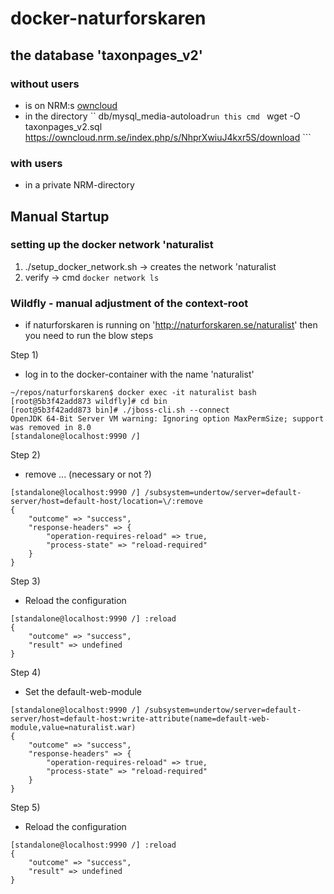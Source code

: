 # docker-naturforskaren

## the database 'taxonpages_v2'

### without users
- is on NRM:s [owncloud](https://owncloud.nrm.se/index.php/s/NhprXwiuJ4kxr5S/download)
-  in the directory  `` db/mysql_media-autoload``` run this cmd  ```  wget -O taxonpages_v2.sql https://owncloud.nrm.se/index.php/s/NhprXwiuJ4kxr5S/download ```
 

### with users
- in a private NRM-directory

## Manual Startup

### setting up the docker network 'naturalist
1. ./setup_docker_network.sh -> creates the network 'naturalist
2. verify -> cmd ``` docker network ls ```


###  Wildfly - manual adjustment of the context-root
- if naturforskaren is running on 'http://naturforskaren.se/naturalist' then you need to run the blow steps

Step 1)
- log in to the docker-container with the name 'naturalist'

```
~/repos/naturforskaren$ docker exec -it naturalist bash
[root@5b3f42add873 wildfly]# cd bin
[root@5b3f42add873 bin]# ./jboss-cli.sh --connect
OpenJDK 64-Bit Server VM warning: Ignoring option MaxPermSize; support was removed in 8.0
[standalone@localhost:9990 /] 
``` 

Step 2)
- remove ... (necessary or not ?) 

```
[standalone@localhost:9990 /] /subsystem=undertow/server=default-server/host=default-host/location=\/:remove
{
    "outcome" => "success",
    "response-headers" => {
        "operation-requires-reload" => true,
        "process-state" => "reload-required"
    }
}

```


Step 3) 
- Reload the configuration
```
[standalone@localhost:9990 /] :reload
{
    "outcome" => "success",
    "result" => undefined
}
``` 

Step 4)
- Set the default-web-module 

``` 
[standalone@localhost:9990 /] /subsystem=undertow/server=default-server/host=default-host:write-attribute(name=default-web-module,value=naturalist.war)
{
    "outcome" => "success",
    "response-headers" => {
        "operation-requires-reload" => true,
        "process-state" => "reload-required"
    }
}
``` 

Step 5) 
- Reload the configuration
```
[standalone@localhost:9990 /] :reload
{
    "outcome" => "success",
    "result" => undefined
}
``` 

